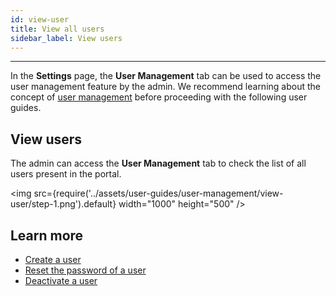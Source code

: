 ```yaml
---
id: view-user
title: View all users
sidebar_label: View users
---
```


---

In the **Settings** page, the **User Management** tab can be used to access the user management feature by the admin. We recommend learning about the concept of [user management](../concepts/user-management.md) before proceeding with the following user guides.

## View users

The admin can access the **User Management** tab to check the list of all users present in the portal.

<img src={require('../assets/user-guides/user-management/view-user/step-1.png').default} width="1000" height="500" />

## Learn more

- [Create a user](create-user.md)
- [Reset the password of a user](reset-password.md)
- [Deactivate a user](deactivate-user.md)
